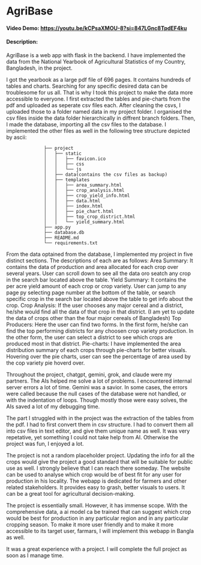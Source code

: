 # AgriBase
#### Video Demo:  https://youtu.be/kCPsaXMOU-8?si=847LGnc8TpdEF4ku
#### Description:
   AgriBase is a web app with flask in the backend. I have implemented the data from the National Yearbook of Agricultural Statistics of my Country, Bangladesh, in the project.

   I got the yearbook as a large pdf file of 696 pages. It contains hundreds of tables and charts. Searching for any specific desired data can be troublesome for us all. That is why I took this project to make the data more accessible to everyone.
   I first extracted the tables and pie-charts from the pdf and uploaded as seperate csv files each. After cleaning the csvs, I uploaded those to a folder named data in my project folder. I organised the csv files inside the data folder hierarchically in diffrent branch folders.
   Then, I made the database, importing all the csv files to the database. I implemented the other files as well in the following tree structure depicted by ascii:

                  ├── project
                  │   ├── static
                  │   │   ├── favicon.ico
                  │   │   ├── css
                  │   │   └── js
                  │   ├── data(contains the csv files as backup)
                  │   ├── templates
                  │   │   ├── area_summary.html
                  │   │   ├── crop_analysis.html
                  │   │   ├── crop_yield_info.html
                  │   │   ├── data.html
                  │   │   ├── index.html
                  │   │   ├── pie_chart.html
                  │   │   ├── top_crop_district.html
                  │   │   └── yield_summary.html
                  ├── app.py
                  ├── database.db
                  ├── README.md
                  └── requirements.txt

   From the data optained from the database, I implemented my project in five distinct sections. The descriptions of each are as follows:
   Area Summary:
      It contains the data of production and area allocated for each crop over several years. User can scroll down to see all the data oro seatch any crop in the search bar located above the table.
   Yield Summary:
      It contains the per acre yield amount of each crop or crop variety. User can jump to any page py selecting page number at the bottom of the table, or search specific crop in the search bar located above the table to get info about the crop.
   Crop Analysis:
      If the user chooses any major cereal and a district, he/she would find all the data of that crop in that district. (I am yet to update the data of crops other than the four major cereals of Bangladesh)
   Top Producers:
      Here the user can find two forms. In the first form, he/she can find the top performing districts for any choosen crop variety production. In the other form, the user can select a district to see which crops are produced most in that district.
   Pie-charts:
      I have implemented the area distribution summary of each crops through pie-charts for better visuals. Hovering over the pie charts, user can see the percentage of area used by the cop variety pie hoverd over.

   Throughout the project, chatgpt, gemini, grok, and claude were my partners. The AIs helped me solve a lot of problems. I encountered internal server errors a lot of time. Gemini was a savior.
   In some cases, the errors were called because the null cases of the database were not handled, or with the indentation of loops. Though mostly those were easy solves, the AIs saved a lot of my debugging time.

   The part I struggled with in the project was the extraction of the tables from the pdf. I had to first convert them in csv structure. I had to convert them all into csv files in text editor, and give them unique name as well. It was very repetative, yet something I could not take help from AI. Otherwise the project was fun, I enjoyed a lot.

   The project is not a random placeholder project. Updating the info for all the crops would give the project a good standard that will be suitable for public use as well. I strongly believe that I can reach there someday. The website can be used to analyse which crop would be of best fit for any user for production in his locality. The webapp is dedicated for farmers and other related stakeholders. It provides easy to grash, better visuals to users. It can be a great tool for agricultural decision-making.

   The project is essentially small. However, it has immense scope. With the comprehensive data, a ai model ca be trained that can suggest which crop would be best for production in any particular region and in any particular cropping season. To make it more user friendly and to make it more accessible to its target user, farmars, I will implement this webapp in Bangla as well.

   It was a great experience with a project. I will complete the full project as soon as I manage time.



